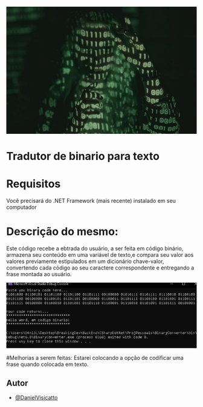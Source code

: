 
![Binary Codes](https://github.com/DanielVisicatto/BinaryConverter/blob/master/Img/BinCode.jpg)

# Tradutor de binario para texto 

# Requisitos
Você precisará do .NET Framework (mais recente) instalado em seu computador

# Descrição do mesmo:
Este código recebe a ebtrada do usuário, a ser feita em código binário,
armazena seu conteúdo em uma variável de texto,e compara seu valor aos 
valores previamente estipulados em um dicionário chave-valor, convertendo
cada código ao seu caractere correspondente e entregando a frase montada 
ao usuário.

![Example Running](https://github.com/DanielVisicatto/BinaryConverter/blob/master/Img/example.png)

#Melhorias a serem feitas:
Estarei colocando a opção de codificar uma frase quando colocada em texto.

## Autor
- [@DanielVisicatto](https://www.github.com/DanielVisicatto)
